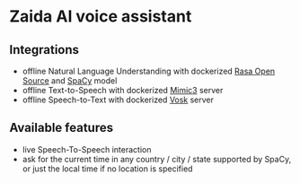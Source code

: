 # Zaida AI voice assistant

## Integrations

- offline Natural Language Understanding with dockerized [Rasa Open Source](https://github.com/RasaHQ/rasa) and [SpaCy](https://spacy.io/models/en#en_core_web_lg) model
- offline Text-to-Speech with dockerized [Mimic3](https://github.com/MycroftAI/mimic3) server
- offline Speech-to-Text with dockerized [Vosk](https://github.com/alphacep/vosk-api) server

## Available features
- live Speech-To-Speech interaction
- ask for the current time in any country / city / state supported by SpaCy, or
  just the local time if no location is specified
